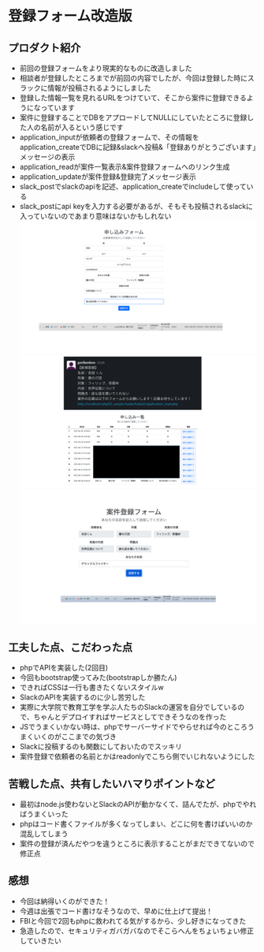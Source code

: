 # 登録フォーム改造版
## プロダクト紹介
- 前回の登録フォームをより現実的なものに改造しました
- 相談者が登録したところまでが前回の内容でしたが、今回は登録した時にスラックに情報が投稿されるようにしました
- 登録した情報一覧を見れるURLをつけていて、そこから案件に登録できるようになっています
- 案件に登録することでDBをアプロードしてNULLにしていたところに登録した人の名前が入るという感じです
- application_inputが依頼者の登録フォームで、その情報をapplication_createでDBに記録&slackへ投稿&「登録ありがとうございます」メッセージの表示
- application_readが案件一覧表示&案件登録フォームへのリンク生成
- application_updateが案件登録&登録完了メッセージ表示
- slack_postでslackのapiを記述、application_createでincludeして使っている
- slack_postにapi keyを入力する必要があるが、そもそも投稿されるslackに入っていないのであまり意味はないかもしれない
![](img1.png)
![](img2.png)
![](img3.png)
## 工夫した点、こだわった点
- phpでAPIを実装した(2回目)
- 今回もbootstrap使ってみた(bootstrapしか勝たん)
- できればCSSは一行も書きたくないスタイルw
- SlackのAPIを実装するのに少し苦労した
- 実際に大学院で教育工学を学ぶ人たちのSlackの運営を自分でしているので、ちゃんとデプロイすればサービスとしてできそうなのを作った
- JSでうまくいかない時は、phpでサーバーサイドでやらせれば今のところうまくいくのがここまでの気づき
- Slackに投稿するのも関数にしておいたのでスッキリ
- 案件登録で依頼者の名前とかはreadonlyでこちら側でいじれないようにした
## 苦戦した点、共有したいハマりポイントなど
- 最初はnode.js使わないとSlackのAPIが動かなくて、詰んでたが、phpでやればうまくいった
- phpはコード書くファイルが多くなってしまい、どこに何を書けばいいのか混乱してしまう
- 案件の登録が済んだやつを違うところに表示することがまだできてないので修正点
## 感想
- 今回は納得いくのができた！
- 今週は出張でコード書けなそうなので、早めに仕上げて提出！
- FBIと今回で2回もphpに救われてる気がするから、少し好きになってきた
- 急造したので、セキュリティガバガバなのでそこらへんをちょいちょい修正していきたい